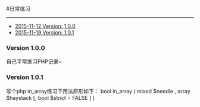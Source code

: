 #日常练习

-----------------------

* [2015-11-12 Version: 1.0.0](#20151112)
* [2015-11-19 Version: 1.0.1](#20151119)

<h3 id="20151112">Version 1.0.0</h3>
自己平常练习PHP记录~

<h3 id="20151119">Version 1.0.1</h3>
写个php in_array练习下用法原形如下：
bool in_array ( mixed $needle , array $haystack [, bool $strict = FALSE ] )
